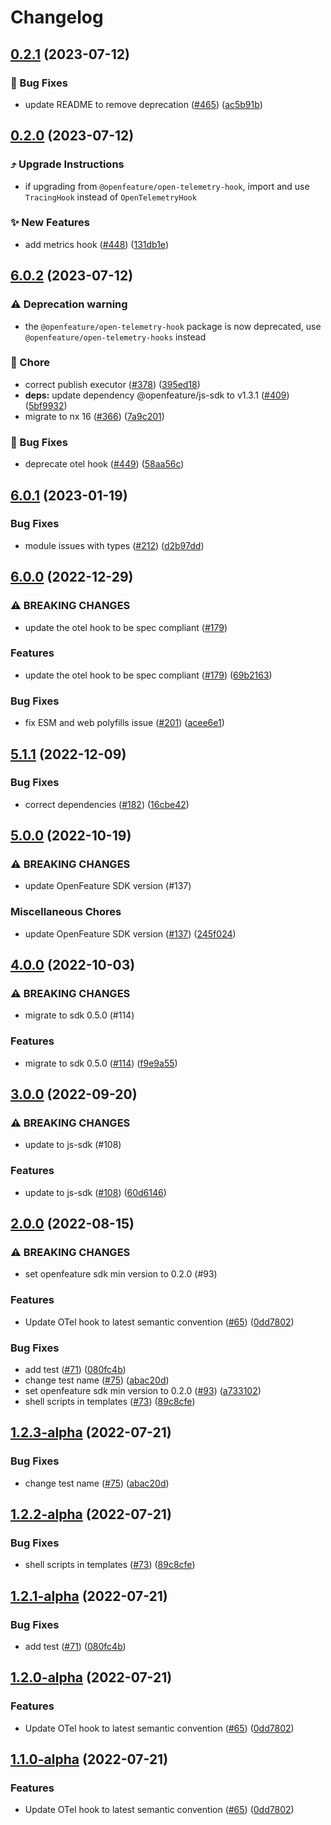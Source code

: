 # Changelog

## [0.2.1](https://github.com/open-feature/js-sdk-contrib/compare/open-telemetry-hooks-v0.2.0...open-telemetry-hooks-v0.2.1) (2023-07-12)


### 🐛 Bug Fixes

* update README to remove deprecation ([#465](https://github.com/open-feature/js-sdk-contrib/issues/465)) ([ac5b91b](https://github.com/open-feature/js-sdk-contrib/commit/ac5b91b60eaf39b31fc9899f20ad4fef792a50e8))

## [0.2.0](https://github.com/open-feature/js-sdk-contrib/compare/open-telemetry-hooks-v0.1.0...open-telemetry-hooks-v0.2.0) (2023-07-12)


### ⤴️ Upgrade Instructions

* if upgrading from `@openfeature/open-telemetry-hook`,  import and use `TracingHook` instead of `OpenTelemetryHook`

### ✨ New Features

* add metrics hook ([#448](https://github.com/open-feature/js-sdk-contrib/issues/448)) ([131db1e](https://github.com/open-feature/js-sdk-contrib/commit/131db1ef47962288e1c7723e768296307d06837b))

## [6.0.2](https://github.com/open-feature/js-sdk-contrib/compare/open-telemetry-hook-v6.0.1...open-telemetry-hook-v6.0.2) (2023-07-12)


###  ⚠️ Deprecation warning

* the `@openfeature/open-telemetry-hook` package is now deprecated, use `@openfeature/open-telemetry-hooks` instead

### 🧹 Chore

* correct publish executor ([#378](https://github.com/open-feature/js-sdk-contrib/issues/378)) ([395ed18](https://github.com/open-feature/js-sdk-contrib/commit/395ed186de8811ae249f087821fdbdf8899c19f2))
* **deps:** update dependency @openfeature/js-sdk to v1.3.1 ([#409](https://github.com/open-feature/js-sdk-contrib/issues/409)) ([5bf9932](https://github.com/open-feature/js-sdk-contrib/commit/5bf993208825e3e1eded941decc067125935d912))
* migrate to nx 16 ([#366](https://github.com/open-feature/js-sdk-contrib/issues/366)) ([7a9c201](https://github.com/open-feature/js-sdk-contrib/commit/7a9c201d16fd7f070a1bcd2e359487ba6e7b78d7))


### 🐛 Bug Fixes

* deprecate otel hook ([#449](https://github.com/open-feature/js-sdk-contrib/issues/449)) ([58aa56c](https://github.com/open-feature/js-sdk-contrib/commit/58aa56cdc13ee5177b64a0a1e126b9d31c8d5756))

## [6.0.1](https://github.com/open-feature/js-sdk-contrib/compare/open-telemetry-hook-v6.0.0...open-telemetry-hook-v6.0.1) (2023-01-19)


### Bug Fixes

* module issues with types ([#212](https://github.com/open-feature/js-sdk-contrib/issues/212)) ([d2b97dd](https://github.com/open-feature/js-sdk-contrib/commit/d2b97dd24c952661ce08724a84e4b312860a9211))

## [6.0.0](https://github.com/open-feature/js-sdk-contrib/compare/open-telemetry-hook-v5.1.1...open-telemetry-hook-v6.0.0) (2022-12-29)


### ⚠ BREAKING CHANGES

* update the otel hook to be spec compliant ([#179](https://github.com/open-feature/js-sdk-contrib/issues/179))

### Features

* update the otel hook to be spec compliant ([#179](https://github.com/open-feature/js-sdk-contrib/issues/179)) ([69b2163](https://github.com/open-feature/js-sdk-contrib/commit/69b2163be1729697ebc69549aa8fb6e61be1b94d))


### Bug Fixes

* fix ESM and web polyfills issue ([#201](https://github.com/open-feature/js-sdk-contrib/issues/201)) ([acee6e1](https://github.com/open-feature/js-sdk-contrib/commit/acee6e1817a7846251f456455a7218bf98efb00e))

## [5.1.1](https://github.com/open-feature/js-sdk-contrib/compare/open-telemetry-hook-v5.1.0...open-telemetry-hook-v5.1.1) (2022-12-09)


### Bug Fixes

* correct dependencies ([#182](https://github.com/open-feature/js-sdk-contrib/issues/182)) ([16cbe42](https://github.com/open-feature/js-sdk-contrib/commit/16cbe421d6255bd95a78c3914890a63adcce831e))

## [5.0.0](https://github.com/open-feature/js-sdk-contrib/compare/open-telemetry-hook-v4.0.0...open-telemetry-hook-v5.0.0) (2022-10-19)


### ⚠ BREAKING CHANGES

* update OpenFeature SDK version (#137)

### Miscellaneous Chores

* update OpenFeature SDK version ([#137](https://github.com/open-feature/js-sdk-contrib/issues/137)) ([245f024](https://github.com/open-feature/js-sdk-contrib/commit/245f02441d62f7f42627174737943f1556a6a326))

## [4.0.0](https://github.com/open-feature/js-sdk-contrib/compare/open-telemetry-hook-v3.0.0...open-telemetry-hook-v4.0.0) (2022-10-03)


### ⚠ BREAKING CHANGES

* migrate to sdk 0.5.0 (#114)

### Features

* migrate to sdk 0.5.0 ([#114](https://github.com/open-feature/js-sdk-contrib/issues/114)) ([f9e9a55](https://github.com/open-feature/js-sdk-contrib/commit/f9e9a55ad5a16e99bb169fdf1a8d11c959520f7b))

## [3.0.0](https://github.com/open-feature/js-sdk-contrib/compare/open-telemetry-hook-v2.0.0...open-telemetry-hook-v3.0.0) (2022-09-20)


### ⚠ BREAKING CHANGES

* update to js-sdk (#108)

### Features

* update to js-sdk ([#108](https://github.com/open-feature/js-sdk-contrib/issues/108)) ([60d6146](https://github.com/open-feature/js-sdk-contrib/commit/60d6146e30d3ca547e940c3ba441d80fd75d886d))

## [2.0.0](https://github.com/open-feature/js-sdk-contrib/compare/open-telemetry-hook-v1.2.3...open-telemetry-hook-v2.0.0) (2022-08-15)


### ⚠ BREAKING CHANGES

* set openfeature sdk min version to 0.2.0 (#93)

### Features

* Update OTel hook to latest semantic convention ([#65](https://github.com/open-feature/js-sdk-contrib/issues/65)) ([0dd7802](https://github.com/open-feature/js-sdk-contrib/commit/0dd780271fabd7aa7c503a48bff75bebb63b46b9))


### Bug Fixes

* add test ([#71](https://github.com/open-feature/js-sdk-contrib/issues/71)) ([080fc4b](https://github.com/open-feature/js-sdk-contrib/commit/080fc4b3c926728361ad34d6763df7bc2d5ab023))
* change test name ([#75](https://github.com/open-feature/js-sdk-contrib/issues/75)) ([abac20d](https://github.com/open-feature/js-sdk-contrib/commit/abac20d29f54865a18662baacaeb60fb5d8c8175))
* set openfeature sdk min version to 0.2.0 ([#93](https://github.com/open-feature/js-sdk-contrib/issues/93)) ([a733102](https://github.com/open-feature/js-sdk-contrib/commit/a733102f523f9289fdce356a342828cc2e020f48))
* shell scripts in templates ([#73](https://github.com/open-feature/js-sdk-contrib/issues/73)) ([89c8cfe](https://github.com/open-feature/js-sdk-contrib/commit/89c8cfe981348376995f50ca757299077249544e))

## [1.2.3-alpha](https://github.com/open-feature/js-sdk-contrib/compare/open-telemetry-hook-v1.2.2-alpha...open-telemetry-hook-v1.2.3-alpha) (2022-07-21)


### Bug Fixes

* change test name ([#75](https://github.com/open-feature/js-sdk-contrib/issues/75)) ([abac20d](https://github.com/open-feature/js-sdk-contrib/commit/abac20d29f54865a18662baacaeb60fb5d8c8175))

## [1.2.2-alpha](https://github.com/open-feature/js-sdk-contrib/compare/open-telemetry-hook-v1.2.1-alpha...open-telemetry-hook-v1.2.2-alpha) (2022-07-21)


### Bug Fixes

* shell scripts in templates ([#73](https://github.com/open-feature/js-sdk-contrib/issues/73)) ([89c8cfe](https://github.com/open-feature/js-sdk-contrib/commit/89c8cfe981348376995f50ca757299077249544e))

## [1.2.1-alpha](https://github.com/open-feature/js-sdk-contrib/compare/open-telemetry-hook-v1.2.0-alpha...open-telemetry-hook-v1.2.1-alpha) (2022-07-21)


### Bug Fixes

* add test ([#71](https://github.com/open-feature/js-sdk-contrib/issues/71)) ([080fc4b](https://github.com/open-feature/js-sdk-contrib/commit/080fc4b3c926728361ad34d6763df7bc2d5ab023))

## [1.2.0-alpha](https://github.com/open-feature/js-sdk-contrib/compare/open-telemetry-hook-v1.1.0-alpha...open-telemetry-hook-v1.2.0-alpha) (2022-07-21)


### Features

* Update OTel hook to latest semantic convention ([#65](https://github.com/open-feature/js-sdk-contrib/issues/65)) ([0dd7802](https://github.com/open-feature/js-sdk-contrib/commit/0dd780271fabd7aa7c503a48bff75bebb63b46b9))

## [1.1.0-alpha](https://github.com/open-feature/js-sdk-contrib/compare/open-telemetry-hook-v1.0.6-alpha...open-telemetry-hook-v1.1.0-alpha) (2022-07-21)


### Features

* Update OTel hook to latest semantic convention ([#65](https://github.com/open-feature/js-sdk-contrib/issues/65)) ([0dd7802](https://github.com/open-feature/js-sdk-contrib/commit/0dd780271fabd7aa7c503a48bff75bebb63b46b9))

